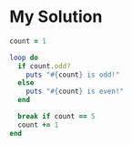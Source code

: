 # My Solution

```ruby
count = 1

loop do
  if count.odd?
    puts "#{count} is odd!"
  else
    puts "#{count} is even!"
  end

  break if count == 5
  count += 1
end
```
